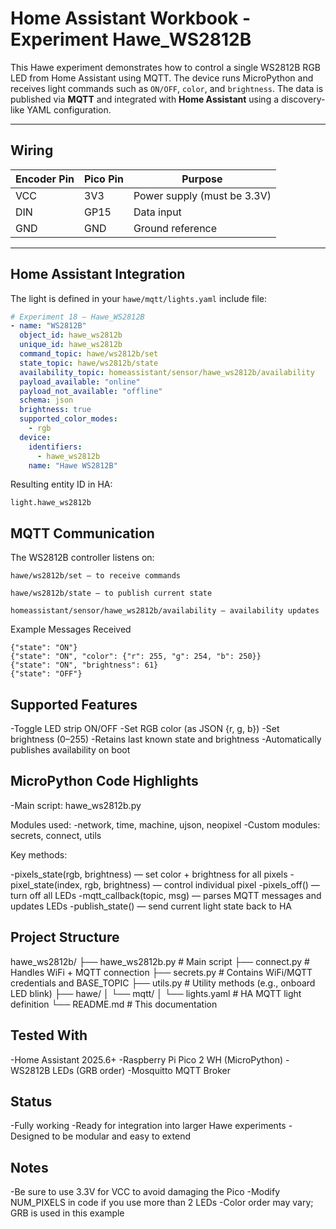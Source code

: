 # Home Assistant Workbook - Experiment Hawe_WS2812B

This Hawe experiment demonstrates how to control a single WS2812B RGB LED from Home Assistant using MQTT. 
The device runs MicroPython and receives light commands such as `ON/OFF`, `color`, and `brightness`.
The data is published via **MQTT** and integrated with **Home Assistant** using a discovery-like YAML configuration.

---

## Wiring

| Encoder Pin | Pico Pin | Purpose                 |
|-------------|----------|--------------------------|
| VCC         | 3V3      | Power supply (must be 3.3V) |
| DIN         | GP15     | Data input               |
| GND         | GND      | Ground reference         |

---

## Home Assistant Integration

The light is defined in your `hawe/mqtt/lights.yaml` include file:

```yaml
# Experiment 18 – Hawe_WS2812B
- name: "WS2812B"
  object_id: hawe_ws2812b
  unique_id: hawe_ws2812b
  command_topic: hawe/ws2812b/set
  state_topic: hawe/ws2812b/state
  availability_topic: homeassistant/sensor/hawe_ws2812b/availability
  payload_available: "online"
  payload_not_available: "offline"
  schema: json
  brightness: true
  supported_color_modes:
    - rgb
  device:
    identifiers:
      - hawe_ws2812b
    name: "Hawe WS2812B"
```

Resulting entity ID in HA:
```
light.hawe_ws2812b
```

## MQTT Communication

The WS2812B controller listens on:

    hawe/ws2812b/set — to receive commands

    hawe/ws2812b/state — to publish current state

    homeassistant/sensor/hawe_ws2812b/availability — availability updates

Example Messages Received
```
{"state": "ON"}
{"state": "ON", "color": {"r": 255, "g": 254, "b": 250}}
{"state": "ON", "brightness": 61}
{"state": "OFF"}
```

## Supported Features

-Toggle LED strip ON/OFF
-Set RGB color (as JSON {r, g, b})
-Set brightness (0–255)
-Retains last known state and brightness
-Automatically publishes availability on boot

## MicroPython Code Highlights

-Main script: hawe_ws2812b.py

Modules used:
-network, time, machine, ujson, neopixel
-Custom modules: secrets, connect, utils

Key methods:

-pixels_state(rgb, brightness) — set color + brightness for all pixels
-pixel_state(index, rgb, brightness) — control individual pixel
-pixels_off() — turn off all LEDs
-mqtt_callback(topic, msg) — parses MQTT messages and updates LEDs
-publish_state() — send current light state back to HA

## Project Structure

hawe_ws2812b/
├── hawe_ws2812b.py         # Main script
├── connect.py              # Handles WiFi + MQTT connection
├── secrets.py              # Contains WiFi/MQTT credentials and BASE_TOPIC
├── utils.py                # Utility methods (e.g., onboard LED blink)
├── hawe/
│   └── mqtt/
│       └── lights.yaml     # HA MQTT light definition
└── README.md               # This documentation

## Tested With

-Home Assistant 2025.6+
-Raspberry Pi Pico 2 WH (MicroPython)
-WS2812B LEDs (GRB order)
-Mosquitto MQTT Broker

## Status

-Fully working
-Ready for integration into larger Hawe experiments
-Designed to be modular and easy to extend

## Notes

-Be sure to use 3.3V for VCC to avoid damaging the Pico
-Modify NUM_PIXELS in code if you use more than 2 LEDs
-Color order may vary; GRB is used in this example
